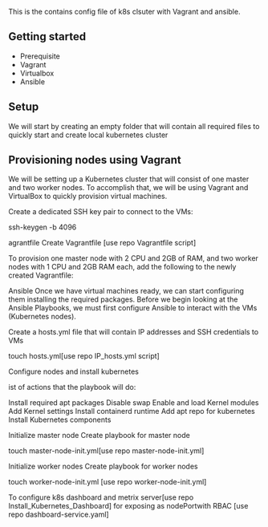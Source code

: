  This is the contains config file of  k8s clsuter with Vagrant and ansible.

Getting started
--------------
- Prerequisite
- Vagrant
- Virtualbox
- Ansible

Setup
-----
We will start by creating an empty folder that will contain all required files to quickly start and create local kubernetes cluster

Provisioning nodes using Vagrant
--------------------------------
We will be setting up a Kubernetes cluster that will consist of one master and two worker nodes. To accomplish that, we will be using Vagrant and VirtualBox to quickly provision virtual machines.

Create a dedicated SSH key pair to connect to the VMs:

ssh-keygen -b 4096

agrantfile
Create Vagrantfile [use repo Vagrantfile script]

To provision one master node with 2 CPU and 2GB of RAM, and two worker nodes with 1 CPU and 2GB RAM each, add the following to the newly created Vagrantfile:

Ansible
Once we have virtual machines ready, we can start configuring them installing the required packages. Before we begin looking at the Ansible Playbooks, we must first configure Ansible to interact with the VMs (Kubernetes nodes).

Create a hosts.yml file that will contain IP addresses and SSH credentials to VMs

touch hosts.yml[use repo IP_hosts.yml script]

Configure nodes and install kubernetes

ist of actions that the playbook will do:

Install required apt packages
Disable swap
Enable and load Kernel modules
Add Kernel settings
Install containerd runtime
Add apt repo for kubernetes
Install Kubernetes components

Initialize master node
Create playbook for master node

touch master-node-init.yml[use repo master-node-init.yml]

Initialize worker nodes
Create playbook for worker nodes

touch worker-node-init.yml [use repo worker-node-init.yml]

To configure k8s dashboard and metrix server[use repo Install_Kubernetes_Dashboard]
for exposing as nodePortwith RBAC [use repo dashboard-service.yaml] 
